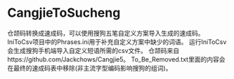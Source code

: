 # CangjieToSucheng
仓颉码转换成速成码，可以使用搜狗五笔自定义方案导入生成的速成码。
IniToCsv项目中的Phrases.ini用于补充自定义方案中缺少的词语。
运行IniToCsv会生成搜狗手机端导入自定义短语所需的csv文件。
仓颉码来自https://github.com/Jackchows/Cangjie5。
To_Be_Removed.txt里面的内容会在最终的速成码表中移除(非主流字型编码影响搜狗的组词)。
